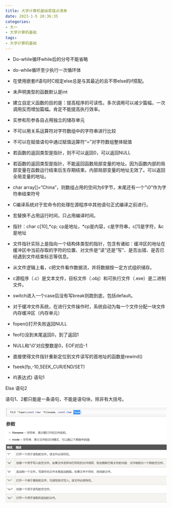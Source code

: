 ```yaml
---
title: 大学计算机基础易错点清单
date: 2023-1-5 20:36:35
categories:
- 大一
- 大学计算机基础
tags:
- 大学计算机基础
---
```


- Do-while循环while后的分号不能省略

- do-while循环至少执行一次循环体

- 在使用嵌套if语句时C规定else总是与其最近的且不带else的if搭配。

- 未声明类型的函数默认是int

- 建立自定义函数的目的是：提高程序的可读性。多次调用可以减少篇幅，一次调用反而增加篇幅。肯定不能提高执行效率。

- 实参和形参各自占用独立的储存单元

- 不可以用关系运算符对字符数组中的字符串进行比较

- 不可以在赋值语句中通过赋值运算符“=”对字符数组整体赋值

- 若函数的返回类型是指针，则不可以返回0，可以返回NULL

- 若函数的返回类型是指针，不能返回函数局部变量的地址。因为函数内部的局部变量在函数运行结束后生存期结束。内部局部变量的地址无效了。可以返回全局变量的地址。

- char array[]=”China”，则数组占用的空间为6字节，末尾还有一个”\0”作为字符串结束符号

- C编译系统对于宏命令的处理在源程序中其他语句正式编译之前进行。

- 宏替换不占用运行时间，只占用编译时间。

- 指针：char c[10],*cp;  cp是地址，*cp是内容，c是字符串，c[1]是字符，&c是地址

- 文件指针实际上是指向一个结构体类型的指针，包含有诸如：缓冲区的地址在缓冲区中当前存取的字符的位置、对文件是“读”还是“写”、是否出错、是否已经遇到文件结束标志等信息。

- 从文件逻辑上看，c把文件看作数据流，并将数据按一定方式组织储存。

- c源程序（.c）是文本文件，目标文件（.obj）和可执行文件（.exe）是二进制文件。

- switch进入一个case后没有写break则跑到底，包括default。

- 对于缓冲文件系统，在进行文件操作时，系统自动为每一个文件分配一块文件内存缓冲区（内存单元）

- fopen()打开失败返回NULL

- feof()没到末尾返回0，到了返回1

- NULL和’\0’对应整数是0，EOF对应-1

- 直接使得文件指针重新定位到文件读写的首地址的函数是rewind()

- fseek(fp,-10,SEEK_CUR/END/SET)

- if(表达式) 语句1

Else 语句2

语句1、2都只能是一条语句，不能是语句块，除非有大括号。

![image-20240117190501659](./%E5%A4%A7%E5%AD%A6%E8%AE%A1%E7%AE%97%E6%9C%BA%E5%9F%BA%E7%A1%80%E6%98%93%E9%94%99%E7%82%B9%E6%B8%85%E5%8D%95img/image-20240117190501659.png)

 
